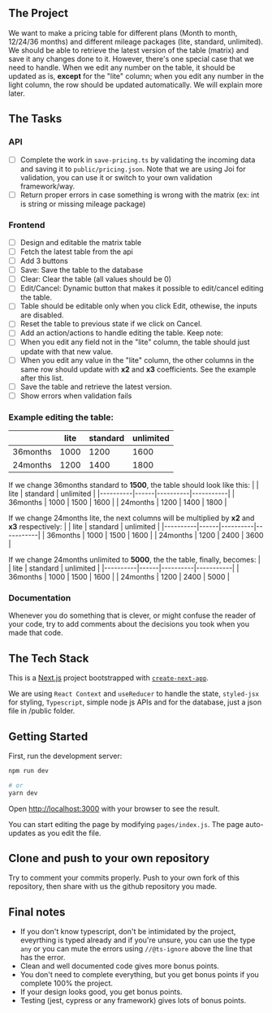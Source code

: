 
## The Project

We want to make a pricing table for different plans (Month to month, 12/24/36 months) and different mileage packages (lite, standard, unlimited). We should be able to retrieve the latest version of the table (matrix) and save it any changes done to it. However, there's one special case that we need to handle. When we edit any number on the table, it should be updated as is, **except** for the "lite" column; when you edit any number in the light column, the row should be updated automatically. We will explain more later.

## The Tasks

### API
- [ ] Complete the work in `save-pricing.ts` by validating the incoming data and saving it to `public/pricing.json`. Note that we are using Joi for validation, you can use it or switch to your own validation framework/way.
- [ ] Return proper errors in case something is wrong with the matrix (ex: int is string or missing mileage package)

### Frontend
- [ ] Design and editable the matrix table
- [ ] Fetch the latest table from the api
- [ ] Add 3 buttons
- [ ] Save: Save the table to the database
- [ ] Clear: Clear the table (all values should be 0)
- [ ] Edit/Cancel: Dynamic button that makes it possible to edit/cancel editing the table.
- [ ] Table should be editable only when you click Edit, othewise, the inputs are disabled.
- [ ] Reset the table to previous state if we click on Cancel.
- [ ] Add an action/actions to handle editing the table. Keep note:
- [ ] When you edit any field not in the "lite" column, the table should just update with that new value.
- [ ] When you edit any value in the "lite" column, the other columns in the same row should update with **x2** and **x3** coefficients. See the example after this list.
- [ ] Save the table and retrieve the latest version.
- [ ] Show errors when validation fails

### Example editing the table:

| | lite | standard | unlimited |
|----------|------|----------|-----------|
| 36months | 1000 | 1200 | 1600 |
| 24months | 1200 | 1400 | 1800 |

If we change 36months standard to **1500**,  the table should look like this:
| | lite | standard | unlimited |
|----------|------|----------|-----------|
| 36months | 1000 | 1500 | 1600 |
| 24months | 1200 | 1400 | 1800 |

If we change 24months lite, the next columns will be multiplied by **x2** and **x3** respectively:
| | lite | standard | unlimited |
|----------|------|----------|-----------|
| 36months | 1000 | 1500 | 1600 |
| 24months | 1200 | 2400 | 3600 |

If we change 24months unlimited to **5000**, the the table, finally, becomes:
| | lite | standard | unlimited |
|----------|------|----------|-----------|
| 36months | 1000 | 1500 | 1600 |
| 24months | 1200 | 2400 | 5000 |

### Documentation
Whenever you do something that is clever, or might confuse the reader of your code, try to add comments
about the decisions you took when you made that code.

## The Tech Stack

This is a [Next.js](https://nextjs.org/) project bootstrapped with
[`create-next-app`](https://github.com/vercel/next.js/tree/canary/packages/create-next-app).

We are using `React Context` and `useReducer` to handle the state, `styled-jsx` for styling, `Typescript`, simple node js APIs and for the database, just a json file in /public folder.

## Getting Started

First, run the development server:

```bash
npm run dev

# or
yarn dev
```

Open [http://localhost:3000](http://localhost:3000) with your browser to see the result.

You can start editing the page by modifying `pages/index.js`. The page auto-updates as you edit the file.

## Clone and push to your own repository

Try to comment your commits properly. Push to your own fork of this repository, then share
with us the github repository you made.

## Final notes
- If you don't know typescript, don't be intimidated by the project, eveyrthing is typed already and if you're unsure, you can use the type `any` or you can mute the errors using `//@ts-ignore` above the line that has the error.
- Clean and well documented code gives more bonus points.
- You don't need to complete everything, but you get bonus points if you complete 100% the project.
- If your design looks good, you get bonus points.
- Testing (jest, cypress or any framework) gives lots of bonus points.